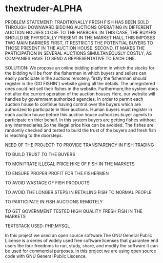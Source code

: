 # thextruder-ALPHA
PROBLEM STATEMENT:
TRADITIONALLY  FRESH  FISH  HAS  BEEN  SOLD  THROUGH  DOWNWARD BIDDING AUCTIONS OPERATING IN  DIFFERENT AUCTION HOUSES CLOSE TO THE HARBORS.
IN  THIS  CASE, THE  BUYERS  SHOULD  BE  PHYSICALLY  PRESENT  IN  THE MARKET HALL.THIS IMPOSES TWO MAIN BARRIERS.FIRST, IT RESTRICTS THE POTENTIAL BUYERS TO THOSE PRESENT 
IN THE AUCTION HOUSE.
SECOND,   IT   MAKES   THE   PARTICIPATION   IN   SEVERAL   AUCTIONS SIMULTANEOUSLY   COSTLY,   AS   COMPANIES   HAVE   TO   SEND   A REPRESENTATIVE TO EACH ONE.

SOLUTION:
We propose an online bidding platform in which the stocks for the bidding will be from the fishermen in which buyers and sellers can easily participate in the auctions remotely.
firstly the fisherman should register in the (GO FISHIN') website giving all the details.
The unregistered ones could not sell their fishes in the website.
Furthermore,the system does not alter the current operation of the auction houses.Here, our website will handles by government authorized agencies.
In order to permit each auction house to continue having control over the buyers which are authorized to participate in thier auctions.
Human buyers must register in each auction house before this auction house authorizes buyer agents to participate on thier behalf.
In this system buyers are getting fishes witthout any intermediaries.So the illegal price hike can be avoided.
The fishes are randomly checked and tested to build the trust of the buyers and fresh fish is reaching to the doorsteps.

NEED OF THE PROJECT:
TO PROVIDE TRANSPARENCY IN FISH TRADING

TO BUILD TRUST TO THE BUYERS

TO MONITRATE ILLEGAL PRICE HIKE OF FISH IN THE MARKETS 

TO ENSURE PROPER PROFIT FOR THE FISHERMEN

TO AVOID WASTAGE OF FISH PRODUCTS

TO AVOID THE LONGER STEPS IN RETAILING FISH TO NORMAL PEOPLE

TO PARTICIPATE IN FISH AUCTIONS REMOTELY

TO GET GOVERNMENT TESTED HIGH QUALITY FRESH FISH IN THE MARKETS

TEXTSTACK USED:
PHP,MYSQL

In this project we used an open source software.The GNU General Public License is a series of widely used free software licenses that guarantee end users the four freedoms
to run, study, share, and modify the software.It can be used for commercial purposes.
In this project we are using open source code with GNU General Public Liscence.
